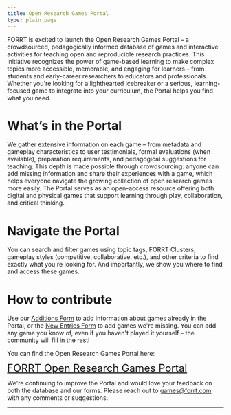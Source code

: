 ```yaml
---
title: Open Research Games Portal
type: plain_page
---
```

FORRT is excited to launch the Open Research Games Portal – a crowdsourced, pedagogically informed database of games and interactive activities for teaching open and reproducible research practices. This initiative recognizes the power of game-based learning to make complex topics more accessible, memorable, and engaging for learners – from students and early-career researchers to educators and professionals. Whether you're looking for a lighthearted icebreaker or a serious, learning-focused game to integrate into your curriculum, the Portal helps you find what you need.

# What’s in the Portal

We gather extensive information on each game – from metadata and gameplay characteristics to user testimonials, formal evaluations (when available), preparation requirements, and pedagogical suggestions for teaching. This depth is made possible through crowdsourcing: anyone can add missing information and share their experiences with a game, which helps everyone navigate the growing collection of open research games more easily. The Portal serves as an open-access resource offering both digital and physical games that support learning through play, collaboration, and critical thinking.

# Navigate the Portal

You can search and filter games using topic tags, FORRT Clusters, gameplay styles (competitive, collaborative, etc.), and other criteria to find exactly what you're looking for. And importantly, we show you where to find and access these games.


# How to contribute

Use our [Additions Form](https://forms.gle/MSBWR87GchDo8fED7) to add information about games already in the Portal, or the [New Entries Form](https://forms.gle/PXYBrRhXGiZyi8M99) to add games we're missing. You can add any game you know of, even if you haven't played it yourself – the community will fill in the rest!

You can find the Open Research Games Portal here:

<a href="https://forrtapps.shinyapps.io/open-research-games-portal/" class="btn btn-primary btn-lg btn-block" style="line-height:1;border-radius:6px; font-size:1.5rem; ">
  FORRT Open Research Games Portal
</a>

<br>

We're continuing to improve the Portal and would love your feedback on both the database and our forms. Please reach out to [games@forrt.com](games@forrt.com) with any comments or suggestions.

---
